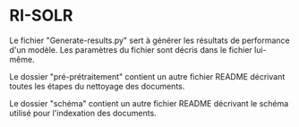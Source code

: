 # RI-SOLR

Le fichier "Generate-results.py" sert à générer les résultats de performance d'un modèle. Les paramètres du fichier sont décris dans le fichier lui-même.

Le dossier "pré-prétraitement" contient un autre fichier README décrivant toutes les étapes du nettoyage des documents.

Le dossier "schéma" contient un autre fichier README décrivant le schéma utilisé pour l'indexation des documents.
